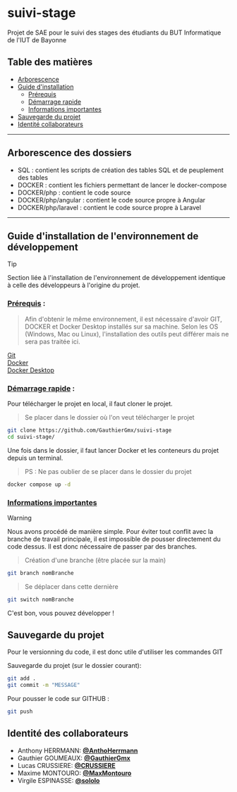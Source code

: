 # suivi-stage
Projet de SAE pour le suivi des stages des étudiants du BUT Informatique de l'IUT de Bayonne

## Table des matières

- [Arborescence](#arborescence-des-dossiers)
- [Guide d'installation](#guide-d-installation-de-l-environnement-de-developpement)
  - [Prérequis](#prérequis)
  - [Démarrage rapide](#démarrage-rapide)
  - [Informations importantes](#informations-importantes)
- [Sauvegarde du projet](#sauvegarde-du-projet)
- [Identité collaborateurs](#identité-des-collaborateurs)

---
## Arborescence des dossiers
* SQL : contient les scripts de création des tables SQL et de peuplement des tables
* DOCKER : contient les fichiers permettant de lancer le docker-compose
* DOCKER/php : contient le code source
* DOCKER/php/angular : contient le code source propre à Angular
* DOCKER/php/laravel : contient le code source propre à Laravel


---
## Guide d'installation de l'environnement de développement

> [!TIP]
> Section liée à l'installation de l'environnement de développement identique à celle des développeurs à l'origine du projet.  

### <ins>Prérequis</ins> :

> Afin d'obtenir le même environnement, il est nécessaire d'avoir GIT, DOCKER et Docker Desktop installés sur sa machine. Selon les OS (Windows, Mac ou Linux), l'installation des outils peut différer mais ne sera pas traitée ici.

[Git](https://git-scm.com/downloads)  
[Docker](https://docs.docker.com/get-started/get-docker/)  
[Docker Desktop](https://www.docker.com/products/docker-desktop/)  

### <ins>Démarrage rapide</ins> :

Pour télécharger le projet en local, il faut cloner le projet. 

> Se placer dans le dossier où l'on veut télécharger le projet

```bash
git clone https://github.com/GauthierGmx/suivi-stage
cd suivi-stage/
```

Une fois dans le dossier, il faut lancer Docker et les conteneurs du projet depuis un terminal. 

> PS : Ne pas oublier de se placer dans le dossier du projet

```bash
docker compose up -d
```


### <ins>Informations importantes</ins>

> [!WARNING]
> Nous avons procédé de manière simple. Pour éviter tout conflit avec la branche de travail principale, il est impossible de pousser directement du code dessus. Il est donc nécessaire de passer par des branches. 

> Création d'une branche (être placée sur la main)

```bash
git branch nomBranche
```

> Se déplacer dans cette dernière

```bash
git switch nomBranche
```

C'est bon, vous pouvez développer ! 

## Sauvegarde du projet

Pour le versionning du code, il est donc utile d'utiliser les commandes GIT

Sauvegarde du projet (sur le dossier courant): 

```bash
git add .
git commit -m "MESSAGE"
```

Pour pousser le code sur GITHUB : 

```bash
git push
```

## Identité des collaborateurs 

- Anthony HERRMANN: [**@AnthoHerrmann**](https://github.com/AnthoHerrmann)
- Gauthier GOUMEAUX: [**@GauthierGmx**](https://github.com/GauthierGmx)
- Lucas CRUSSIERE: [**@CRUSSIERE**](https://github.com/CRUSSIERE)
- Maxime MONTOURO: [**@MaxMontouro**](https://github.com/MaxMontouro)
- Virgile ESPINASSE: [**@sololo**](https://github.com/sololo303)